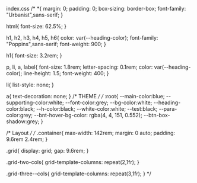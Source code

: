 index.css
/* 
*{
    margin: 0;
    padding: 0;
    box-sizing: border-box;
    font-family: "Urbanist",sans-serif;
}

html{
    font-size: 62.5%;
}

h1,
h2,
h3,
h4,
h5,
h6{
    color: var(--heading-color);
    font-family: "Poppins",sans-serif;
    font-weight: 900;
}

h1{
    font-size: 3.2rem;
}

p,
li,
a,
label{
    font-size: 1.8rem;
    letter-spacing: 0.1rem;
    color: var(--heading-color);
    line-height: 1.5;
    font-weight: 400;
}

li{
    list-style: none;
}

a{
    text-decoration: none;
}
/* THEME */
/* :root{
    --main-color:blue;
    --supporting-color:white;
    --font-color:grey;
    --bg-color:white;
    --heading-color:black;
    --h-color:black;
    --white-color:white;
    --test:black;
    --para-color:grey;
    --bnt-hover-bg-color: rgba(4, 4, 151, 0.552);
    --btn-box-shadow:grey;
}

/* Layout */
/* .container{
    max-width: 142rem;
    margin: 0 auto;
    padding: 9.6rem 2.4rem;
}

.grid{
    display: grid;
    gap: 9.6rem;
}

.grid-two-cols{
    grid-template-columns: repeat(2,1fr);
}

.grid-three--cols{
    grid-template-columns: repeat(3,1fr);
}  */ 